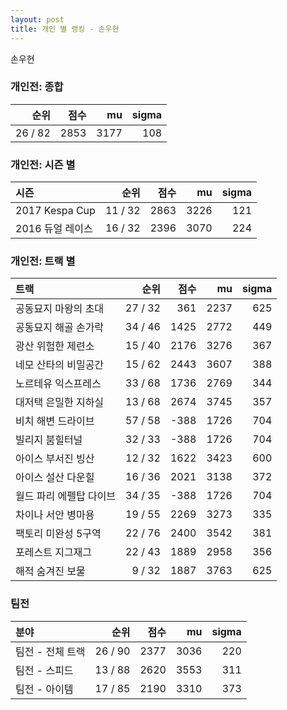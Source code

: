 ```yaml
---
layout: post
title: 개인 별 랭킹 - 손우현
---
```


손우현

### 개인전: 종합

| 순위 | 점수 | mu | sigma |
|---:|---:|---:|---:|
| 26 / 82 | 2853 | 3177 | 108 |

### 개인전: 시즌 별

| 시즌 | 순위 | 점수 | mu | sigma |
|:---|---:|---:|---:|---:|
| 2017 Kespa Cup | 11 / 32 | 2863 | 3226 | 121 |
| 2016 듀얼 레이스 | 16 / 32 | 2396 | 3070 | 224 |

### 개인전: 트랙 별

| 트랙 | 순위 | 점수 | mu | sigma |
|:---|---:|---:|---:|---:|
| 공동묘지 마왕의 초대 | 27 / 32 | 361 | 2237 | 625 |
| 공동묘지 해골 손가락 | 34 / 46 | 1425 | 2772 | 449 |
| 광산 위험한 제련소 | 15 / 40 | 2176 | 3276 | 367 |
| 네모 산타의 비밀공간 | 15 / 62 | 2443 | 3607 | 388 |
| 노르테유 익스프레스 | 33 / 68 | 1736 | 2769 | 344 |
| 대저택 은밀한 지하실 | 13 / 68 | 2674 | 3745 | 357 |
| 비치 해변 드라이브 | 57 / 58 | -388 | 1726 | 704 |
| 빌리지 붐힐터널 | 32 / 33 | -388 | 1726 | 704 |
| 아이스 부서진 빙산 | 12 / 32 | 1622 | 3423 | 600 |
| 아이스 설산 다운힐 | 16 / 36 | 2021 | 3138 | 372 |
| 월드 파리 에펠탑 다이브 | 34 / 35 | -388 | 1726 | 704 |
| 차이나 서안 병마용 | 19 / 55 | 2269 | 3273 | 335 |
| 팩토리 미완성 5구역 | 22 / 76 | 2400 | 3542 | 381 |
| 포레스트 지그재그 | 22 / 43 | 1889 | 2958 | 356 |
| 해적 숨겨진 보물 | 9 / 32 | 1887 | 3763 | 625 |

### 팀전

| 분야 | 순위 | 점수 | mu | sigma |
|:---|---:|---:|---:|---:|
| 팀전 - 전체 트랙 | 26 / 90 | 2377 | 3036 | 220 |
| 팀전 - 스피드 | 13 / 88 | 2620 | 3553 | 311 |
| 팀전 - 아이템 | 17 / 85 | 2190 | 3310 | 373 |
